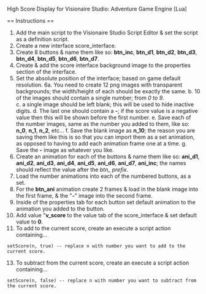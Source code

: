 High Score Display for Visionaire Studio: Adventure Game Engine [Lua]

== Instructions ==

1. Add the main script to the Visionaire Studio Script Editor & set the script as a definition script.
2. Create a new interface score_interface.
3. Create 8 buttons & name them like so: **btn_inc**, **btn_d1**, **btn_d2**, **btn_d3**, **btn_d4**, **btn_d5**, **btn_d6**, **btn_d7**.
4. Create & add the score interface background image to the properties section of the interface.
5. Set the absolute position of the interface; based on game default resolution.
6a. You need to create 12 png images with transparent backgrounds; the width/height of each should be exactly the same.
    b. 10 of the images should contain a single number; from *0 to 9*.<br/>
    c. a single image should be left blank; this will be used to hide inactive digits.
    d. The last one should contain a **-**; if the score value is a negative value then this will be shown before the first number.
    e. Save each of the number images, same as the number you added to them, like so: **n_0**, **n_1**, **n_2**, etc...
    f. Save the blank image as **n_10**; the reason you are saving them like this is so that you can import them as a set animation, as opposed to having to add each animation frame one at a time.
    g. Save the **-** image as whatever you like.
7. Create an animation for each of the buttons & name them like so: **ani_d1**, **ani_d2**, **ani_d3**, **ani_d4**, **ani_d5**, **ani_d6**, **ani_d7**, **ani_inc**; the names should reflect the value after the *btn_ prefix*.
8. Load the number animations into each of the numbered buttons, as a set.
9. For the **btn_ani** animation create 2 frames & load in the blank image into the first frame, & the "**-**" image into the second frame.
10. Inside of the properties tab for each button set default animation to the animation you added to the button.
11. Add value "**v_score** to the value tab of the score_interface & set default value to **0**.
12. To add to the current score, create an execute a script action containing... 
```
setScore(n, true) -- replace n with number you want to add to the current score.
```
13. To subtract from the current score, create an execute a script action containing...
```
setScore(n, false) -- replace n with number you want to subtract from the current score.
```
